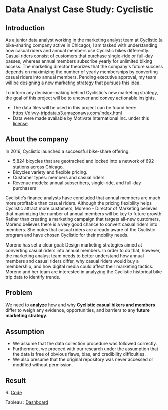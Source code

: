 # Data Analyst Case Study: Cyclistic

## Introduction

As a junior data analyst working in the marketing analyst team at Cyclistic (a bike-sharing company active in Chicago), I am tasked with understanding how casual riders and annual members use Cyclistic bikes differently. Casual riders consist of customers that purchase single-ride or full-day passes, whereas annual members subscribe yearly for unlimited biking access. The marketing director theorizes that the company's future success depends on maximizing the number of yearly memberships by converting casual riders into annual members. Pending executive approval, my team will be designing a new marketing strategy that pursues this idea.

To inform any decision-making behind Cyclistic's new marketing strategy, the goal of this project will be to uncover and convey actionable insights.

* The data files will be used in this project can be found here: https://divvy-tripdata.s3.amazonaws.com/index.html
* Data were made available by Motivate International Inc. under this [license](https://ride.divvybikes.com/data-license-agreement).

## About the company

   In 2016, Cyclistic launched a successful bike-share offering:
   * 5,824 bicycles that are geotracked and locked into a network of 692 stations across Chicago. 
   * Bicycles variety and flexible pricing.
   * Customer types: members and casual riders
   * Revenue models: annual subscribers, single-ride, and full-day purchasers

   Cyclistic’s finance analysts have concluded that annual members are much more profitable than casual riders. Although the pricing flexibility helps Cyclistic attract more customers, Moreno - Director of Marketing believes that maximizing the number of annual members will be key to future growth. Rather than creating a marketing campaign that targets all-new customers, Moreno believes there is a very good chance to convert casual riders into members. She notes that casual riders are already aware of the Cyclistic program and have chosen Cyclistic for their mobility needs.

   Moreno has set a clear goal: Design marketing strategies aimed at converting casual riders into annual members. In order to do that, however, the marketing analyst team needs to better understand how annual members and casual riders differ, why casual riders would buy a membership, and how digital media could affect their marketing tactics. Moreno and her team are interested in analyzing the Cyclistic historical bike trip data to identify trends.

## Problem

   We need to **analyze** how and why **Cyclistic casual bikers and members** differ to weigh any evidence, opportunities, and barriers to any **future marketing strategy**.

## Assumption

   * We assume that the data collection procedure was followed correctly. 
   * Furthermore, we proceed with our research under the assumption that the data is free of obvious flaws, bias, and credibility difficulties. 
   * We also presume that the original repository was never accessed or modified without permission.

## Result

R: [Code](https://github.com/HoangPham2704/DA_Projects/blob/main/Cyclistic.R)

Tableau : [Dashboard](https://public.tableau.com/app/profile/pham.hoang5326/viz/CyclisticCaseStudy_16974559252630/Dashboard1)

